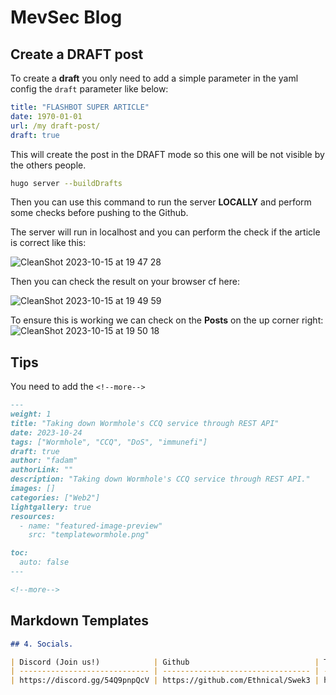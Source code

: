 # MevSec Blog

## Create a DRAFT post

To create a **draft** you only need to add a simple parameter in the yaml config the `draft` parameter like below:

```yaml
title: "FLASHBOT SUPER ARTICLE"
date: 1970-01-01
url: /my draft-post/
draft: true
```

This will create the post in the DRAFT mode so this one will be not visible by the others people.

```bash
hugo server --buildDrafts
```

Then you can use this command to run the server **LOCALLY** and perform some checks before pushing to the Github.

The server will run in localhost and you can perform the check if the article is correct like this:

![CleanShot 2023-10-15 at 19 47 28](https://github.com/MevSecurity/MevSecurity.github.io/assets/23560242/b18a8e3a-f6e1-40a7-a62a-e582303fe743)

Then you can check the result on your browser cf here:

![CleanShot 2023-10-15 at 19 49 59](https://github.com/MevSecurity/MevSecurity.github.io/assets/23560242/deb1cb6d-34af-428e-bc75-dee614ffbc0c)

To ensure this is working we can check on the **Posts** on the up corner right: ![CleanShot 2023-10-15 at 19 50 18](https://github.com/MevSecurity/MevSecurity.github.io/assets/23560242/da72a45b-368f-4182-8fa2-d16a73654c74)

## Tips

You need to add the `<!--more-->`

```markdown
---
weight: 1
title: "Taking down Wormhole's CCQ service through REST API"
date: 2023-10-24
tags: ["Wormhole", "CCQ", "DoS", "immunefi"]
draft: true
author: "fadam"
authorLink: ""
description: "Taking down Wormhole's CCQ service through REST API."
images: []
categories: ["Web2"]
lightgallery: true
resources:
  - name: "featured-image-preview"
    src: "templatewormhole.png"

toc:
  auto: false
---

<!--more-->
```

## Markdown Templates

```markdown
## 4. Socials.

| Discord (Join us!)            | Github                            | Twitter                          |
| ----------------------------- | --------------------------------- | -------------------------------- |
| https://discord.gg/54Q9pnpQcV | https://github.com/Ethnical/Swek3 | https://twitter.com/EthnicalInfo |
```

